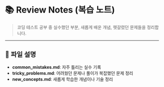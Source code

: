 # 📚 Review Notes (복습 노트)

> 코딩 테스트 공부 중 실수했던 부분, 새롭게 배운 개념, 헷갈렸던 문제들을 정리합니다.

---

## 📄 파일 설명
- **common_mistakes.md**: 자주 틀리는 실수 기록
- **tricky_problems.md**: 어려웠던 문제나 풀이가 복잡했던 문제 정리
- **new_concepts.md**: 새롭게 학습한 개념이나 기술 정리
